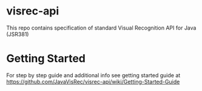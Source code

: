 # visrec-api
This repo contains specification of standard Visual Recognition API for Java (JSR381)

# Getting Started
For step by step guide and additional info see getting started guide at
https://github.com/JavaVisRec/visrec-api/wiki/Getting-Started-Guide
